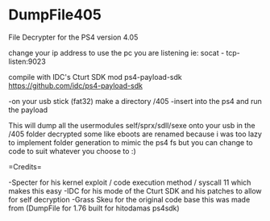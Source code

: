 # DumpFile405
File Decrypter for the PS4 version 4.05

change your ip address to use the pc you are listening ie:
  socat - tcp-listen:9023

compile with IDC's Cturt SDK mod ps4-payload-sdk https://github.com/idc/ps4-payload-sdk

-on your usb stick (fat32) make a directory /405
-insert into the ps4 and run the payload

This will dump all the usermodules self/sprx/sdll/sexe onto your usb in the /405 folder decrypted
some like eboots are renamed because i was too lazy to implement folder generation to mimic the ps4 fs
but you can change to code to suit whatever you choose to :)

=Credits=

-Specter for his kernel exploit / code execution method / syscall 11 which makes this easy
-IDC for his mode of the Cturt SDK and his patches to allow for self decryption
-Grass Skeu for the original code base this was made from (DumpFile for 1.76 built for hitodamas ps4sdk)
